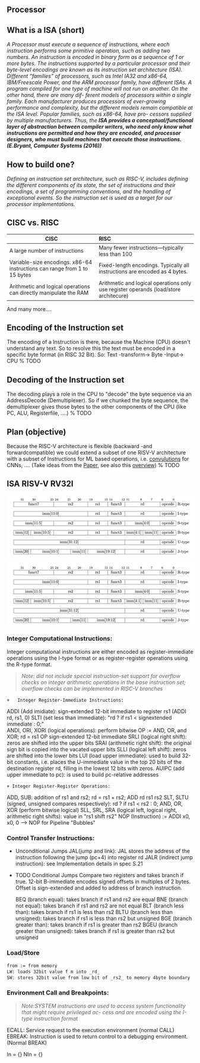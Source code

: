 ## Processor

## What is a ISA (short)
_A Processor must execute a sequence of instructions, where each instruction performs some primitive operation, such as adding two numbers. An instruction is encoded in binary form as a sequence of 1 or more bytes. The instructions supported by a particular processor and their byte-level encodings are known as its instruction set architecture (ISA). Different “families” of processors, such as Intel IA32 and x86-64, IBM/Freescale Power, and the ARM processor family, have different ISAs. A program compiled for one type of machine will not run on another. On the other hand, there are many dif- ferent models of processors within a single family. Each manufacturer produces processors of ever-growing performance and complexity, but the different models remain compatible at the ISA level. Popular families, such as x86-64, have pro- cessors supplied by multiple manufacturers. Thus, the **ISA provides a conceptual/functional layer of abstraction between compiler writers, who need only know what instructions are permitted and how they are encoded, and processor designers, who must build machines that execute those instructions. (E.Bryant, Computer Systems (2016))**_

## How to build one?
  _Defining an instruction set architecture, such as RISC-V, includes defining the different components of its state, the set of instructions and their encodings, a set of programming conventions, and the handling of exceptional events. So the instruction set is used as a target for our processor implementations._


## CISC vs. RISC

| CISC        | RISC           |
| ------------- |:------------- |
| A large number of instructions| Many fewer instructions—typically less than 100 |
| Variable-size encodings. x86-64 instructions can range from 1 to 15 bytes      |    Fixed-length encodings. Typically all instructions are encoded as 4 bytes. |
| Arithmetic and logical operations can directly manipulate the RAM | Arithmetic and logical operations only use register operands (load/store architecure)      |

And many more....

## Encoding of the Instruction set
The encoding of a Instruction is there, because the Machine (CPU) doesn't understand any text.
So to resolve this the text must be encoded in a specific byte format (in RISC 32 Bit). So: Text -transform-> Byte -Input-> CPU
% TODO

## Decoding of the Instruction set
The decoding plays a role in the CPU to "decode" the byte sequence via an AddressDecode (Demultiplexer). So if
we chunked the byte sequence, the demultiplexer gives those bytes to the other components of the CPU (like PC, ALU, Registerfile, ....)
% TODO


## Plan (objective)
Because the RISC-V architecture is flexible (backward -and forwardcompatible) we could extend a subset of one RISV-V
architecture with a subset of Instructions for ML based operations, i.e. [convulutions](https://en.wikipedia.org/wiki/Convolution) for CNNs, .... (Take ideas from the [Paper](ideas/ISA_ML.pdf), see also this [overview](https://dl.acm.org/doi/fullHtml/10.1145/3331469))
% TODO



## ISA RISV-V RV32I

![RISC-V base instruction formats](Encoding.png)

![RISC-V base instruction formats](Encoding.png)


### Integer Computational Instructions:

Integer computational instructions are either encoded as register-immediate operations using the I-type format or as register-register operations using the R-type format.

> _Note: did not include special instruction-set support for overflow checks on integer arithmetic operations in the base instruction set; overflow checks can be implemented in RISC-V branches_


	+	Integer Register-Immediate Instructions:
  ADDI (Add imidiate): sign-extended 12-bit immediate to register rs1 (ADDI rd, rs1, 0)
  SLTI (set less than immediate): "rd ? if rs1 < signextended immediate : 0;"   
  ANDI, ORI, XORI (logical operations): perform bitwise OP := AND, OR, and XOR; rd = rs1 OP sign-extended 12-bit immediate
  SRLI (logical right shift): zeros are shifted into the upper bits
  SRAI (arithmetic right shift): the original sign bit is copied into the vacated upper bits
  SLLI (logical left shift): zeros are shifted into the lower bits 
  LUI (load upper immediate): used to build 32-bit constants, i.e. places the U-immediate value in the top 20 bits of the destination register rd, filling in the lowest 12 bits with zeros.
  AUIPC (add upper immediate to pc): is used to build pc-relative addresses
  
	+ Integer Register-Register Operations:
  ADD, SUB: addition of rs1 and rs2; rd = rs1 + rs2; ADD rd rs1 rs2
  SLT, SLTU (signed, unsigned compares respectively): rd ? if rs1 < rs2 : 0;
  AND, OR, XOR (perform bitwise logical)
  SLL, SRL, SRA (logical left, logical right, arithmetic right shifts): value in "rs1 shift rs2"
  NOP (Instruction) := ADDI x0, x0, 0 --> NOP for Pipeline "Bubbles"


### Control Transfer Instructions:

  + Unconditional Jumps
  JAL(jump and link): JAL stores the address of the instruction following the jump (pc+4) into register rd
  JALR (indirect jump instruction): see Implementation details in spec S.21


  + TODO Conditional Jumps 
	Compare two registers and takes branch if true. 12-bit B-immediate encodes signed offsets in multiples of 2 bytes.
	Offset is sign-extended and added to address of branch instruction.

	BEQ (branch equal): takes branch if rs1 and rs2 are equal
	BNE (branch not equal): takes branch if rs1 and rs2 are not equal
	BLT (branch less than): takes branch if rs1 is less than rs2
	BLTU (branch less than unsigned): takes branch if rs1 is less than rs2 but unsigned
	BGE (branch greater than): takes branch if rs1 is greater than rs2
	BGEU (branch greater than unsigned): takes branch if rs1 is greater than rs2 but unsigned


### Load/Store
	from := from memory
	LW: loads 32bit value f m into _rd_
	SW: stores 32bit value from low bit of _rs2_ to memory 4byte boundary


### Environment Call and Breakpoints:
  
> _Note:SYSTEM instructions are used to access system functionality that might require privileged ac- cess and are encoded using the I-type instruction format_ 

  ECALL: Service request to the execution environment (normal CALL)
  EBREAK: Instruction is used to return control to a debugging environment. (Normal BREAK)





In = {}
NIn = {}







